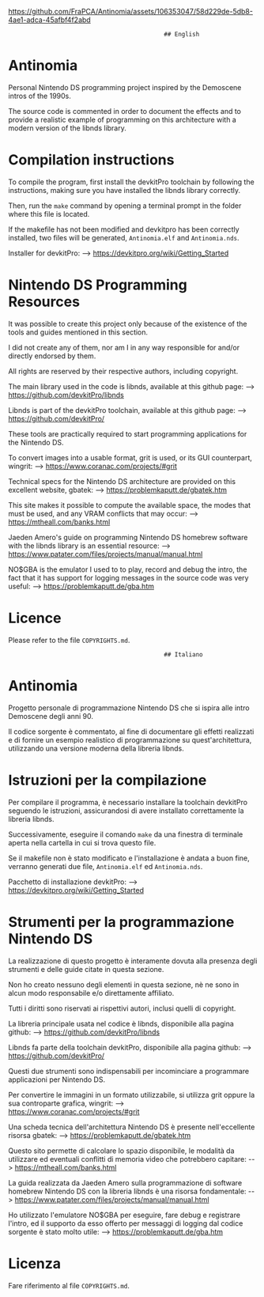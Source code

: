                                                 
https://github.com/FraPCA/Antinomia/assets/106353047/58d229de-5db8-4ae1-adca-45afbf4f2abd


                                                
                                                ## English

# Antinomia

Personal Nintendo DS programming project inspired by the Demoscene intros of the 1990s.

The source code is commented in order to document the effects and to provide a realistic example of programming on this architecture with a modern version of the libnds library.

# Compilation instructions

To compile the program, first install the devkitPro toolchain by following the instructions, making sure you have installed the libnds library correctly.

Then, run the `make` command by opening a terminal prompt in the folder where this file is located.

If the makefile has not been modified and devkitpro has been correctly installed, two files will be generated, `Antinomia.elf` and `Antinomia.nds`.

Installer for devkitPro: --> https://devkitpro.org/wiki/Getting_Started

# Nintendo DS Programming Resources

It was possible to create this project only because of the existence of the tools and guides mentioned in this section.

I did not create any of them, nor am I in any way responsible for and/or directly endorsed by them.

All rights are reserved by their respective authors, including copyright.

The main library used in the code is libnds, available at this github page: --> https://github.com/devkitPro/libnds

Libnds is part of the devkitPro toolchain, available at this github page: --> https://github.com/devkitPro/  

These tools are practically required to start programming applications for the Nintendo DS.

To convert images into a usable format, grit is used, or its GUI counterpart, wingrit: --> https://www.coranac.com/projects/#grit

Technical specs for the Nintendo DS architecture are provided on this excellent website, gbatek: --> https://problemkaputt.de/gbatek.htm

This site makes it possible to compute the available space, the modes that must be used, and any VRAM conflicts that may occur: --> https://mtheall.com/banks.html

Jaeden Amero's guide on programming Nintendo DS homebrew software with the libnds library is an essential resource: --> https://www.patater.com/files/projects/manual/manual.html

NO$GBA is the emulator I used to to play, record and debug the intro, the fact that it has support for logging messages in the source code was very useful: --> https://problemkaputt.de/gba.htm

# Licence

Please refer to the file `COPYRIGHTS.md`.

                                                ## Italiano

# Antinomia

Progetto personale di programmazione Nintendo DS che si ispira alle intro Demoscene degli anni 90.

Il codice sorgente è commentato, al fine di documentare gli effetti realizzati e di fornire un esempio realistico di programmazione su quest'architettura, utilizzando una versione moderna della libreria libnds.

# Istruzioni per la compilazione

Per compilare il programma, è necessario installare la toolchain devkitPro seguendo le istruzioni, assicurandosi di avere installato correttamente la libreria libnds.

Successivamente, eseguire il comando `make` da una finestra di terminale aperta nella cartella in cui si trova questo file.

Se il makefile non è stato modificato e l'installazione è andata a buon fine, verranno generati due file, `Antinomia.elf` ed `Antinomia.nds`.

Pacchetto di installazione devkitPro: --> https://devkitpro.org/wiki/Getting_Started

# Strumenti per la programmazione Nintendo DS

La realizzazione di questo progetto è interamente dovuta alla presenza degli strumenti e delle guide citate in questa sezione.

Non ho creato nessuno degli elementi in questa sezione, nè ne sono in alcun modo responsabile e/o direttamente affiliato.

Tutti i diritti sono riservati ai rispettivi autori, inclusi quelli di copyright.

La libreria principale usata nel codice è libnds, disponibile alla pagina github: --> https://github.com/devkitPro/libnds

Libnds fa parte della toolchain devkitPro, disponibile alla pagina github: --> https://github.com/devkitPro/  

Questi due strumenti sono indispensabili per incominciare a programmare applicazioni per Nintendo DS.

Per convertire le immagini in un formato utilizzabile, si utilizza grit oppure la sua controparte grafica, wingrit: --> https://www.coranac.com/projects/#grit

Una scheda tecnica dell'architettura Nintendo DS è presente nell'eccellente risorsa gbatek: --> https://problemkaputt.de/gbatek.htm

Questo sito permette di calcolare lo spazio disponibile, le modalità da utilizzare ed eventuali conflitti di memoria video che potrebbero capitare: --> https://mtheall.com/banks.html

La guida realizzata da Jaeden Amero sulla programmazione di software homebrew Nintendo DS con la libreria libnds è una risorsa fondamentale: --> https://www.patater.com/files/projects/manual/manual.html

Ho utilizzato l'emulatore NO$GBA per eseguire, fare debug e registrare l'intro, ed il supporto da esso offerto per messaggi di logging dal codice sorgente è stato molto utile: --> https://problemkaputt.de/gba.htm


# Licenza

Fare riferimento al file `COPYRIGHTS.md`.
